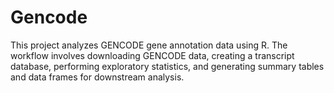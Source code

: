 # Gencode
This project analyzes GENCODE gene annotation data using R. The workflow involves downloading GENCODE data, creating a transcript database, performing exploratory statistics, and generating summary tables and data frames for downstream analysis.
